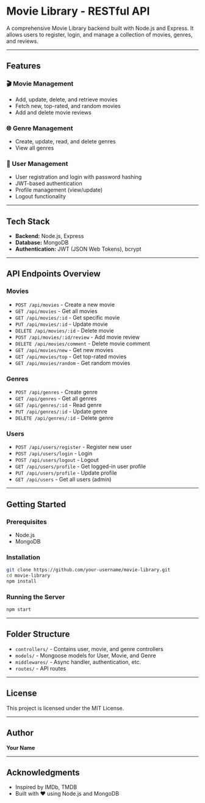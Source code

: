 # Movie Library - RESTful API

A comprehensive Movie Library backend built with Node.js and Express. It allows users to register, login, and manage a collection of movies, genres, and reviews.

---

## Features

### 🎬 Movie Management

* Add, update, delete, and retrieve movies
* Fetch new, top-rated, and random movies
* Add and delete movie reviews

### 🌐 Genre Management

* Create, update, read, and delete genres
* View all genres

### 👤 User Management

* User registration and login with password hashing
* JWT-based authentication
* Profile management (view/update)
* Logout functionality

---

## Tech Stack

* **Backend:** Node.js, Express
* **Database:** MongoDB
* **Authentication:** JWT (JSON Web Tokens), bcrypt

---

## API Endpoints Overview

### Movies

* `POST /api/movies` - Create a new movie
* `GET /api/movies` - Get all movies
* `GET /api/movies/:id` - Get specific movie
* `PUT /api/movies/:id` - Update movie
* `DELETE /api/movies/:id` - Delete movie
* `POST /api/movies/:id/review` - Add movie review
* `DELETE /api/movies/comment` - Delete movie comment
* `GET /api/movies/new` - Get new movies
* `GET /api/movies/top` - Get top-rated movies
* `GET /api/movies/random` - Get random movies

### Genres

* `POST /api/genres` - Create genre
* `GET /api/genres` - Get all genres
* `GET /api/genres/:id` - Read genre
* `PUT /api/genres/:id` - Update genre
* `DELETE /api/genres/:id` - Delete genre

### Users

* `POST /api/users/register` - Register new user
* `POST /api/users/login` - Login
* `POST /api/users/logout` - Logout
* `GET /api/users/profile` - Get logged-in user profile
* `PUT /api/users/profile` - Update profile
* `GET /api/users` - Get all users (admin)

---

## Getting Started

### Prerequisites

* Node.js
* MongoDB

### Installation

```bash
git clone https://github.com/your-username/movie-library.git
cd movie-library
npm install
```

### Running the Server

```bash
npm start
```

---

## Folder Structure

* `controllers/` - Contains user, movie, and genre controllers
* `models/` - Mongoose models for User, Movie, and Genre
* `middlewares/` - Async handler, authentication, etc.
* `routes/` - API routes

---

## License

This project is licensed under the MIT License.

---

## Author

**Your Name**

---

## Acknowledgments

* Inspired by IMDb, TMDB
* Built with ❤️ using Node.js and MongoDB

